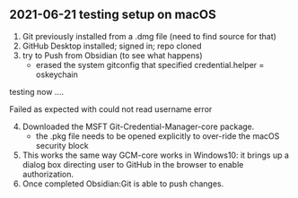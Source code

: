 ## 2021-06-21 testing setup on macOS

1. Git previously installed from a .dmg file (need to find source for that)
2. GitHub Desktop installed; signed in; repo cloned
3. try to Push from Obsidian (to see what happens)
	- erased the system gitconfig that specified credential.helper = oskeychain

testing now ....

Failed as expected with could not read username error

4. Downloaded the MSFT Git-Credential-Manager-core package.
   - the .pkg file needs to be opened explicitly to over-ride the macOS security block
5. This works the same way GCM-core works in Windows10: it brings up a dialog box directing user to GitHub in the browser to enable authorization.
6.  Once completed Obsidian:Git is able to push changes.





